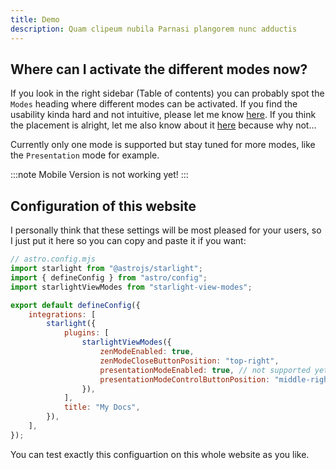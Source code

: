 ```yaml
---
title: Demo
description: Quam clipeum nubila Parnasi plangorem nunc adductis
---
```


## Where can I activate the different modes now?

If you look in the right sidebar (Table of contents) you can probably spot the `Modes` heading where different modes can be activated. If you find the usability kinda hard and not intuitive, please let me know [here](https://github.com/trueberryless/starlight-view-modes/discussions/2). If you think the placement is alright, let me also know about it [here](https://github.com/trueberryless/starlight-view-modes/discussions/2) because why not...

Currently only one mode is supported but stay tuned for more modes, like the `Presentation` mode for example.

:::note
Mobile Version is not working yet!
:::

## Configuration of this website

I personally think that these settings will be most pleased for your users, so I just put it here so you can copy and paste it if you want:

```js {11-14}
// astro.config.mjs
import starlight from "@astrojs/starlight";
import { defineConfig } from "astro/config";
import starlightViewModes from "starlight-view-modes";

export default defineConfig({
    integrations: [
        starlight({
            plugins: [
                starlightViewModes({
                    zenModeEnabled: true,
                    zenModeCloseButtonPosition: "top-right",
                    presentationModeEnabled: true, // not supported yet
                    presentationModeControlButtonPosition: "middle-right", // not supported yet
                }),
            ],
            title: "My Docs",
        }),
    ],
});
```

You can test exactly this configuartion on this whole website as you like.

